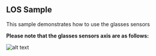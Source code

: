 ## LOS Sample

This sample demonstrates how to use the glasses sensors

**Please note that the glasses sensors axis are as follows:**

![alt text](https://github.com/everysight/SDK/blob/master/glasses/samples/LosExample/glasses_axis.png "Glasses Axis")

